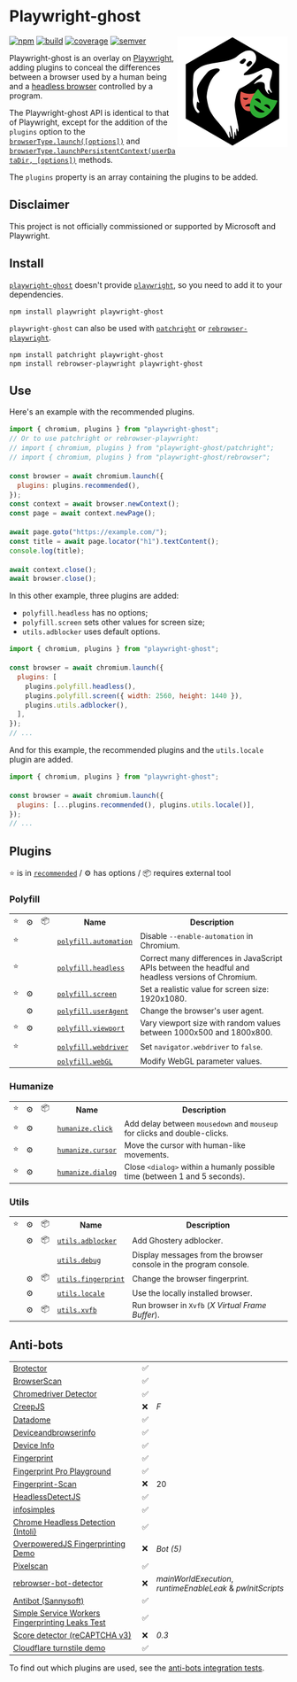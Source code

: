 # Playwright-ghost

<!-- Utiliser du HTML (avec l'attribut "align" obsolète) pour faire flotter
     l'image à droite. -->
<!-- markdownlint-disable-next-line no-inline-html-->
<img src="asset/logo.svg" align="right" alt="">

[![npm][img-npm]][link-npm] [![build][img-build]][link-build]
[![coverage][img-coverage]][link-coverage] [![semver][img-semver]][link-semver]

Playwright-ghost is an overlay on [Playwright](https://playwright.dev/), adding
plugins to conceal the differences between a browser used by a human being and a
[headless browser](https://en.wikipedia.org/wiki/Headless_browser) controlled by
a program.

The Playwright-ghost API is identical to that of Playwright, except for the
addition of the `plugins` option to the
[`browserType.launch([options])`](https://playwright.dev/docs/api/class-browsertype#browser-type-launch)
and
[`browserType.launchPersistentContext(userDataDir, [options])`](https://playwright.dev/docs/api/class-browsertype#browser-type-launch-persistent-context)
methods.

The `plugins` property is an array containing the plugins to be added.

## Disclaimer

This project is not officially commissioned or supported by Microsoft and
Playwright.

## Install

[`playwright-ghost`](https://www.npmjs.com/package/playwright-ghost) doesn't
provide [`playwright`](https://www.npmjs.com/package/playwright), so you need to
add it to your dependencies.

```shell
npm install playwright playwright-ghost
```

`playwright-ghost` can also be used with
[`patchright`](https://www.npmjs.com/package/patchright) or
[`rebrowser-playwright`](https://www.npmjs.com/package/rebrowser-playwright).

```shell
npm install patchright playwright-ghost
npm install rebrowser-playwright playwright-ghost
```

## Use

Here's an example with the recommended plugins.

```javascript
import { chromium, plugins } from "playwright-ghost";
// Or to use patchright or rebrowser-playwright:
// import { chromium, plugins } from "playwright-ghost/patchright";
// import { chromium, plugins } from "playwright-ghost/rebrowser";

const browser = await chromium.launch({
  plugins: plugins.recommended(),
});
const context = await browser.newContext();
const page = await context.newPage();

await page.goto("https://example.com/");
const title = await page.locator("h1").textContent();
console.log(title);

await context.close();
await browser.close();
```

In this other example, three plugins are added:

- `polyfill.headless` has no options;
- `polyfill.screen` sets other values for screen size;
- `utils.adblocker` uses default options.

```javascript
import { chromium, plugins } from "playwright-ghost";

const browser = await chromium.launch({
  plugins: [
    plugins.polyfill.headless(),
    plugins.polyfill.screen({ width: 2560, height: 1440 }),
    plugins.utils.adblocker(),
  ],
});
// ...
```

And for this example, the recommended plugins and the `utils.locale` plugin are
added.

```javascript
import { chromium, plugins } from "playwright-ghost";

const browser = await chromium.launch({
  plugins: [...plugins.recommended(), plugins.utils.locale()],
});
// ...
```

## Plugins

⭐ is in [`recommended`](docs/plugins/recommended.md) / ⚙️ has options / 📦
requires external tool

### Polyfill

<!-- markdownlint-disable no-inline-html-->
<table>
  <tr>
    <td>⭐</td>
    <td>⚙️</td>
    <td>📦</td>
    <th>Name</th>
    <th>Description</th>
  </tr>
  <tr>
    <td>⭐</td>
    <td></td>
    <td></td>
    <td>
      <a href="docs/plugins/polyfill/automation.md"
        ><code>polyfill.automation</code></a>
    </td>
    <td>Disable <code>--enable-automation</code> in Chromium.</td>
  </tr>
  <tr>
    <td>⭐</td>
    <td></td>
    <td></td>
    <td>
      <a href="docs/plugins/polyfill/headless.md"
        ><code>polyfill.headless</code></a>
    </td>
    <td>
      Correct many differences in JavaScript APIs between the headful and
      headless versions of Chromium.
    </td>
  </tr>
  <tr>
    <td>⭐️</td>
    <td>⚙️</td>
    <td></td>
    <td>
      <a href="docs/plugins/polyfill/screen.md"><code>polyfill.screen</code></a>
    </td>
    <td>
      Set a realistic value for screen size: 1920x1080.
    </td>
  </tr>
  <tr>
    <td>️</td>
    <td>⚙️</td>
    <td></td>
    <td>
      <a href="docs/plugins/polyfill/useragent.md"
        ><code>polyfill.userAgent</code></a>
    </td>
    <td>
      Change the browser's user agent.
    </td>
  </tr>
  <tr>
    <td>⭐️</td>
    <td>⚙️</td>
    <td></td>
    <td>
      <a href="docs/plugins/polyfill/viewport.md"
        ><code>polyfill.viewport</code></a>
    </td>
    <td>
      Vary viewport size with random values between 1000x500 and 1800x800.
    </td>
  </tr>
  <tr>
    <td>⭐</td>
    <td></td>
    <td></td>
    <td>
      <a href="docs/plugins/polyfill/webdriver.md"
        ><code>polyfill.webdriver</code></a>
    </td>
    <td>
      Set <code>navigator.webdriver</code> to <code>false</code>.
    </td>
  </tr>
  <tr>
    <td></td>
    <td></td>
    <td></td>
    <td>
      <a href="docs/plugins/polyfill/webgl.md"><code>polyfill.webGL</code></a>
    </td>
    <td>
      Modify WebGL parameter values.
    </td>
  </tr>
</table>

### Humanize

<!-- markdownlint-disable no-inline-html-->
<table>
  <tr>
    <td>⭐</td>
    <td>⚙️</td>
    <td>📦</td>
    <th>Name</th>
    <th>Description</th>
  </tr>
  <tr>
    <td>⭐️</td>
    <td>⚙️</td>
    <td></td>
    <td>
      <a href="docs/plugins/humanize/click.md"><code>humanize.click</code></a>
    </td>
    <td>
      Add delay between <code>mousedown</code> and <code>mouseup</code> for
      clicks and double-clicks.
    </td>
  </tr>
  <tr>
    <td>⭐️</td>
    <td>⚙️</td>
    <td></td>
    <td>
      <a href="docs/plugins/humanize/cursor.md"><code>humanize.cursor</code></a>
    </td>
    <td>
      Move the cursor with human-like movements.
    </td>
  </tr>
  <tr>
    <td>⭐️</td>
    <td>⚙️</td>
    <td></td>
    <td>
      <a href="docs/plugins/humanize/dialog.md"
        ><code>humanize.dialog</code></a>
    </td>
    <td>
      Close <code>&lt;dialog&gt;</code> within a humanly possible time (between
      1 and 5 seconds).
    </td>
  </tr>
</table>

### Utils

<!-- markdownlint-disable no-inline-html-->
<table>
  <tr>
    <td>⭐</td>
    <td>⚙️</td>
    <td>📦</td>
    <th>Name</th>
    <th>Description</th>
  </tr>
  <tr>
    <td></td>
    <td>️⚙️</td>
    <td>📦</td>
    <td>
      <a href="docs/plugins/utils/adblocker.md"
        ><code>utils.adblocker</code></a>
    </td>
    <td>
      Add Ghostery adblocker.
    </td>
  </tr>
  <tr>
    <td></td>
    <td></td>
    <td></td>
    <td>
      <a href="docs/plugins/utils/debug.md"><code>utils.debug</code></a>
    </td>
    <td>
      Display messages from the browser console in the program console.
    </td>
  </tr>
  <tr>
    <td></td>
    <td>⚙️</td>
    <td>📦</td>
    <td>
      <a href="docs/plugins/utils/fingerprint.md"><code>utils.fingerprint</code></a>
    </td>
    <td>
      Change the browser fingerprint.
    </td>
  </tr>
  <tr>
    <td></td>
    <td>⚙️</td>
    <td></td>
    <td>
      <a href="docs/plugins/utils/locale.md"><code>utils.locale</code></a>
    </td>
    <td>
      Use the locally installed browser.
    </td>
  </tr>
  <tr>
    <td></td>
    <td>⚙️</td>
    <td>📦</td>
    <td>
      <a href="docs/plugins/utils/xvfb.md"><code>utils.xvfb</code></a>
    </td>
    <td>
      Run browser in <code>Xvfb</code> (<em>X Virtual Frame Buffer</em>).
    </td>
  </tr>
</table>
<!-- markdownlint-enable no-inline-html-->

## Anti-bots

<!-- markdownlint-disable no-inline-html-->
<table>
  <tr>
    <td><a href="https://kaliiiiiiiiii.github.io/brotector/">Brotector</a></td>
    <td>✅</td>
    <td></td>
  </tr>
  <tr>
    <td><a href="https://www.browserscan.net/bot-detection">BrowserScan</a></td>
    <td>✅</td>
    <td></td>
  </tr>
  <tr>
    <td>
      <a href="https://hmaker.github.io/selenium-detector/"
        >Chromedriver Detector</a
      >
    </td>
    <td>✅</td>
    <td></td>
  </tr>
  <tr>
    <td><a href="https://abrahamjuliot.github.io/creepjs/">CreepJS</a></td>
    <td>❌</td>
    <td><em>F</em></td>
  </tr>
  <tr>
    <td><a href="https://antoinevastel.com/bots/datadome">Datadome</a></td>
    <td>✅</td>
    <td></td>
  </tr>
  <tr>
    <td>
      <a href="https://deviceandbrowserinfo.com/are_you_a_bot"
        >Deviceandbrowserinfo</a
      >
    </td>
    <td>✅</td>
    <td></td>
  </tr>
  <tr>
    <td><a href="https://www.deviceinfo.me/">Device Info</a></td>
    <td>✅</td>
    <td></td>
  </tr>
  <tr>
    <td>
      <a href="https://fingerprint.com/products/bot-detection/"
        >Fingerprint</a
      >
    </td>
    <td>✅</td>
    <td></td>
  </tr>
  <tr>
    <td>
      <a href="https://fingerprint.com/products/bot-detection/"
        >Fingerprint Pro Playground</a
      >
    </td>
    <td>✅</td>
    <td></td>
  </tr>
  <tr>
    <td><a href="https://fingerprint-scan.com/">Fingerprint-Scan</a></td>
    <td>❌</td>
    <td>20</td>
  </tr>
  <tr>
    <td>
      <a href="https://github.com/LouisKlimek/HeadlessDetectJS"
        >HeadlessDetectJS</a
      >
    </td>
    <td>✅</td>
    <td></td>
  </tr>
  <tr>
    <td>
      <a href="https://infosimples.github.io/detect-headless/">infosimples</a>
    </td>
    <td>✅</td>
    <td></td>
  </tr>
  <tr>
    <td>
      <a
        href="https://intoli.com/blog/not-possible-to-block-chrome-headless/chrome-headless-test.html"
        >Chrome Headless Detection (Intoli)</a
      >
    </td>
    <td>✅</td>
    <td></td>
  </tr>
  <tr>
    <td>
      <a href="https://overpoweredjs.com/demo.html"
        >OverpoweredJS Fingerprinting Demo</a
      >
    </td>
    <td>❌</td>
    <td><em>Bot (5)</em></td>
  </tr>
  <tr>
    <td><a href="https://pixelscan.net/">Pixelscan</a></td>
    <td>✅</td>
    <td></td>
  </tr>
  <tr>
    <td>
      <a href="https://bot-detector.rebrowser.net/"
        >rebrowser-bot-detector</a
      >
    </td>
    <td>❌</td>
    <td>
      <em>mainWorldExecution</em>, <em>runtimeEnableLeak</em> &amp;
      <em>pwInitScripts</em>
    </td>
  </tr>
  <tr>
    <td><a href="https://bot.sannysoft.com/">Antibot (Sannysoft)</a></td>
    <td>✅</td>
    <td></td>
  </tr>
  <tr>
    <td>
      <a href="https://mihneamanolache.github.io/simple-sw-test/">Simple Service Workers Fingerprinting Leaks Test</a>
    </td>
    <td>✅</td>
    <td></td>
  </tr>
  <tr>
    <td>
      <a href="https://antcpt.com/score_detector/"
        >Score detector (reCAPTCHA v3)</a
      >
    </td>
    <td>❌</td>
    <td><em>0.3</em></td>
  </tr>
  <tr>
    <td>
      <a href="https://peet.ws/turnstile-test/non-interactive.html"
        >Cloudflare turnstile demo</a
      >
    </td>
    <td>✅</td>
    <td></td>
  </tr>
</table>

To find out which plugins are used, see the
[anti-bots integration tests](test/integration/antibots).

[img-npm]:
  https://img.shields.io/npm/dm/playwright-ghost?label=npm&logo=npm&logoColor=whitesmoke
[img-build]:
  https://img.shields.io/github/actions/workflow/status/regseb/playwright-ghost/ci.yml?branch=main&logo=github&logoColor=whitesmoke
[img-coverage]:
  https://img.shields.io/endpoint?label=coverage&url=https%3A%2F%2Fbadge-api.stryker-mutator.io%2Fgithub.com%2Fregseb%2Fplaywright-ghost%2Fmain
[img-semver]:
  https://img.shields.io/badge/semver-2.0.0-blue?logo=semver&logoColor=whitesmoke
[link-npm]: https://www.npmjs.com/package/playwright-ghost
[link-build]:
  https://github.com/regseb/playwright-ghost/actions/workflows/ci.yml?query=branch%3Amain
[link-coverage]:
  https://dashboard.stryker-mutator.io/reports/github.com/regseb/playwright-ghost/main
[link-semver]: https://semver.org/spec/v2.0.0.html "Semantic Versioning 2.0.0"
